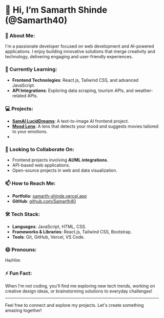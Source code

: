 # 👋 Hi, I’m Samarth Shinde (@Samarth40)

### 👀 About Me:
I'm a passionate developer focused on web development and AI-powered applications. I enjoy building innovative solutions that merge creativity and technology, delivering engaging and user-friendly experiences.

### 🌱 Currently Learning:
- **Frontend Technologies**: React.js, Tailwind CSS, and advanced JavaScript.
- **API Integrations**: Exploring data scraping, tourism APIs, and weather-related APIs.

### 💻 Projects:
- **[SamAI LucidDreams](https://github.com/Samarth40/Sam_AI-LucidDreams)**: A text-to-image AI frontend project.
- **[Mood Lens](https://github.com/Samarth40/mood-to-movie)**: A lens that detects your mood and suggests movies tailored to your emotions.
- 
### 💞️ Looking to Collaborate On:
- Frontend projects involving **AI/ML integrations**.
- API-based web applications.
- Open-source projects in web and data visualization.

### 📫 How to Reach Me:
- **Portfolio**: [samarth-shinde.vercel.app](https://samarth-shinde.vercel.app/)
- **GitHub**: [github.com/Samarth40](https://github.com/Samarth40)

### 🛠️ Tech Stack:
- **Languages**: JavaScript, HTML, CSS.
- **Frameworks & Libraries**: React.js, Tailwind CSS, Bootstrap.
- **Tools**: Git, GitHub, Vercel, VS Code.

### 😄 Pronouns:
He/Him

### ⚡ Fun Fact:
When I'm not coding, you'll find me exploring new tech trends, working on creative design ideas, or brainstorming solutions to everyday challenges!

---

Feel free to connect and explore my projects. Let's create something amazing together!



<!---
Samarth40/Samarth40 is a ✨ special ✨ repository because its `README.md` (this file) appears on your GitHub profile.
You can click the Preview link to take a look at your changes.
--->
